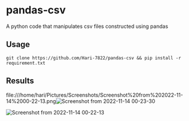 # pandas-csv
A python code that manipulates csv files constructed using pandas

## Usage

```git clone https://github.com/Hari-7822/pandas-csv && pip install -r requirement.txt```

## Results



 file:///home/hari/Pictures/Screenshots/Screenshot%20from%202022-11-14%2000-22-13.png![Screenshot from 2022-11-14 00-23-30](https://user-images.githubusercontent.com/85151022/201539252-fa934e6b-1ab3-45da-9553-79f2192d61db.jpeg)

 
 ![Screenshot from 2022-11-14 00-22-13](https://user-images.githubusercontent.com/85151022/201539251-c1778755-af00-405a-8f99-e0722dfaa4d3.jpeg)
